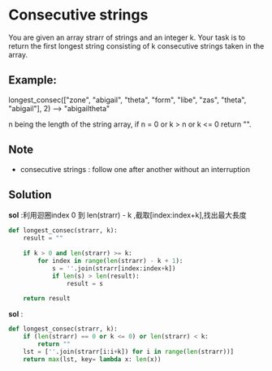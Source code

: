 # Consecutive strings
You are given an array strarr of strings and an integer k. Your task is to return the first longest string consisting of k consecutive strings taken in the array.</br>

## Example:
longest_consec(["zone", "abigail", "theta", "form", "libe", "zas", "theta", "abigail"], 2) --> "abigailtheta"</br>

n being the length of the string array, if n = 0 or k > n or k <= 0 return "".</br>

## Note
<ul>
    <li>consecutive strings : follow one after another without an interruption</li>
</ul>


## Solution

**sol** :利用迴圈index 0 到 len(strarr) - k ,截取[index:index+k],找出最大長度

```python
def longest_consec(strarr, k):
    result = ""
    
    if k > 0 and len(strarr) >= k:
        for index in range(len(strarr) - k + 1):
            s = ''.join(strarr[index:index+k])
            if len(s) > len(result):
                result = s
            
    return result
```	

**sol** :

```python	
def longest_consec(strarr, k):
    if (len(strarr) == 0 or k <= 0) or len(strarr) < k:
        return ""
    lst = [''.join(strarr[i:i+k]) for i in range(len(strarr))]
    return max(lst, key= lambda x: len(x))
```	    
